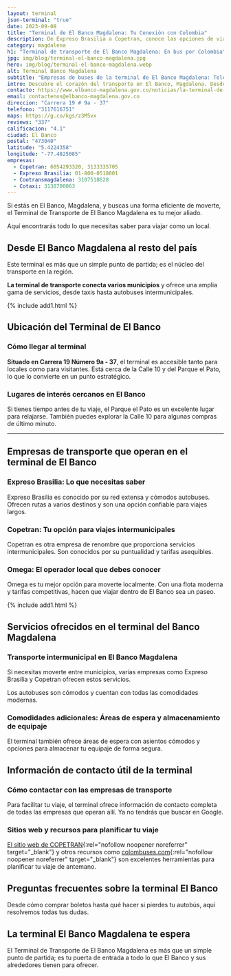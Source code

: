 ```yaml
---
layout: terminal
json-terminal: "true"
date: 2023-09-08
title: "Terminal de El Banco Magdalena: Tu Conexión con Colombia"
description: De Expreso Brasilia a Copetran, conoce las opciones de viaje en El Banco Magdalena. ¡Haz clic para saber más!
category: magdalena
h1: "Terminal de transporte de El Banco Magdalena: En bus por Colombia"
jpg: img/blog/terminal-el-banco-magdalena.jpg
hero: img/blog/terminal-el-banco-magdalena.webp
alt: Terminal Banco Magdalena
subtitle: "Empresas de buses de la terminal de El Banco Magdalena: Teléfonos y datos"
intro: Descubre el corazón del transporte en El Banco, Magdalena. Desde conexiones intermunicipales hasta servicios de lujo, el Terminal de Transporte de El Banco es tu punto de partida para explorar Colombia. ¡Sigue leyendo y prepárate para tu próximo viaje!
contacto: https://www.elbanco-magdalena.gov.co/noticias/la-terminal-de-transporte-de-el-banco-ya-cuenta-con
email: contactenos@elbanco-magdalena.gov.co
direccion: "Carrera 19 # 9a - 37"
telefono: "3117616751"
maps: https://g.co/kgs/z3M5vx
reviews: "337"
calificacion: "4.1"
ciudad: El Banco
postal: "473040"
latitude: "5.4224358"
longitude: "-77.4825085"
empresas:
  - Copetran: 6054293320, 3133335705
  - Expreso Brasilia: 01-800-0518001
  - Cootransmagdalena: 3107518628
  - Cotaxi: 3138700063
---
```

Si estás en El Banco, Magdalena, y buscas una forma eficiente de moverte, el Terminal de Transporte de El Banco Magdalena es tu mejor aliado.

Aquí encontrarás todo lo que necesitas saber para viajar como un local.

## Desde El Banco Magdalena al resto del país

Este terminal es más que un simple punto de partida; es el núcleo del transporte en la región.

**La terminal de transporte conecta varios municipios** y ofrece una amplia gama de servicios, desde taxis hasta autobuses intermunicipales.

{% include add1.html %}

## Ubicación del Terminal de El Banco

### Cómo llegar al terminal

**Situado en Carrera 19 Número 9a - 37**, el terminal es accesible tanto para locales como para visitantes. Está cerca de la Calle 10 y del Parque el Pato, lo que lo convierte en un punto estratégico.

### Lugares de interés cercanos en El Banco

Si tienes tiempo antes de tu viaje, el Parque el Pato es un excelente lugar para relajarse. También puedes explorar la Calle 10 para algunas compras de último minuto.

----

## Empresas de transporte que operan en el terminal de El Banco

### Expreso Brasilia: Lo que necesitas saber

Expreso Brasilia es conocido por su red extensa y cómodos autobuses. Ofrecen rutas a varios destinos y son una opción confiable para viajes largos.

### Copetran: Tu opción para viajes intermunicipales

Copetran es otra empresa de renombre que proporciona servicios intermunicipales. Son conocidos por su puntualidad y tarifas asequibles.

### Omega: El operador local que debes conocer

Omega es tu mejor opción para moverte localmente. Con una flota moderna y tarifas competitivas, hacen que viajar dentro de El Banco sea un paseo.

{% include add1.html %}

## Servicios ofrecidos en el terminal del Banco Magdalena

### Transporte intermunicipal en El Banco Magdalena

Si necesitas moverte entre municipios, varias empresas como Expreso Brasilia y Copetran ofrecen estos servicios.

Los autobuses son cómodos y cuentan con todas las comodidades modernas.

### Comodidades adicionales: Áreas de espera y almacenamiento de equipaje

El terminal también ofrece áreas de espera con asientos cómodos y opciones para almacenar tu equipaje de forma segura.

## Información de contacto útil de la terminal

### Cómo contactar con las empresas de transporte

Para facilitar tu viaje, el terminal ofrece información de contacto completa de todas las empresas que operan allí. Ya no tendrás que buscar en Google.

### Sitios web y recursos para planificar tu viaje

[El sitio web de COPETRAN](https://www.copetran.com/){:rel="nofollow noopener noreferrer" target="_blank"} y otros recursos como [colombuses.com](https://colombuses.com){:rel="nofollow noopener noreferrer" target="_blank"} son excelentes herramientas para planificar tu viaje de antemano.

## Preguntas frecuentes sobre la terminal El Banco

Desde cómo comprar boletos hasta qué hacer si pierdes tu autobús, aquí resolvemos todas tus dudas.

## La terminal El Banco Magdalena te espera

El Terminal de Transporte de El Banco Magdalena es más que un simple punto de partida; es tu puerta de entrada a todo lo que El Banco y sus alrededores tienen para ofrecer.
